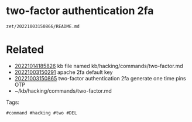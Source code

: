 # two-factor authentication 2fa

` zet/20221003150866/README.md `

# Related

- [20221014185826](/zet/20221014185826/README.md) kb file named kb/hacking/commands/two-factor.md
- [20221003150291](/zet/20221003150291/README.md) apache 2fa default key
- [20221003150865](/zet/20221003150865/README.md) two-factor authentication 2fa generate one time pins OTP
- ~/kb/hacking/commands/two-factor.md

Tags:

    #command #hacking #two #DEL
